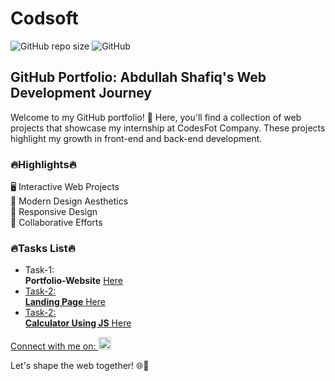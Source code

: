 # Codsoft
![GitHub repo size](https://img.shields.io/github/repo-size/abdullahshafiq-20/Codsoft)
![GitHub](https://img.shields.io/github/license/abdullahshafiq-20/Codsoft)

<h2>GitHub Portfolio: Abdullah Shafiq's Web Development Journey</h2>

<p>Welcome to my GitHub portfolio! 🚀 Here, you'll find a collection of web projects that showcase my internship at CodesFot Company. These projects highlight my growth in front-end and back-end development.</p>

<h3>🔥Highlights🔥</h3>

🖥️ Interactive Web Projects <br>
🌈 Modern Design Aesthetics<br>
📱 Responsive Design<br>
👥 Collaborative Efforts<br>

<h3>🔥Tasks List🔥</h3>

- Task-1: <br>  **Portfolio-Website** <a href="https://abdullahshafiq-20.github.io/Codsoft/Task-1/index.html" target="blank">Here
- Task-2: <br>  **Landing Page** <a href="https://abdullahshafiq-20.github.io/Codsoft/Task-2/index.html" target="blank">Here
- Task-2: <br>  **Calculator Using JS** <a href="https://abdullahshafiq-20.github.io/Codsoft/Task-3/index.html" target="blank">Here
 



Connect with me on:  <a href="https://linkedin.com/in/abdullah-shafiq-158073234" target="blank"><img src="https://raw.githubusercontent.com/rahuldkjain/github-profile-readme-generator/master/src/images/icons/Social/linked-in-alt.svg" alt="abdullah-shafiq-158073234" height="20" width="20" /></a>

Let's shape the web together! 🌐🚀






